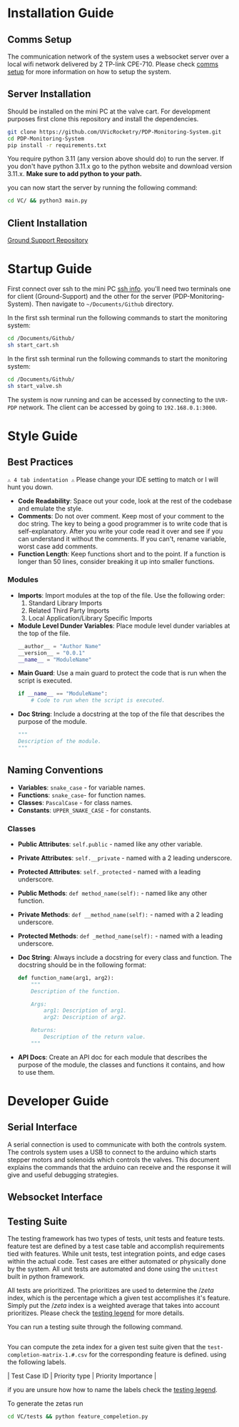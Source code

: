 # Installation Guide

## Comms Setup
The communication network of the system uses a websocket server over a local wifi network delivered by 2 TP-link CPE-710. Please check [comms setup](comms.md#setup) for more information on how to setup the system.

## Server Installation

Should be installed on the mini PC at the valve cart. For development purposes first clone this repository and install the dependencies. 

```bash
git clone https://github.com/UVicRocketry/PDP-Monitoring-System.git
cd PDP-Monitoring-System
pip install -r requirements.txt
```

You require python 3.11 (any version above should do) to run the server. If you don't have python 3.11.x go to the python website and download version 3.11.x. **Make sure to add python to your path.**

you can now start the server by running the following command:

```bash
cd VC/ && python3 main.py
```

## Client Installation
[Ground Support Repository](https://github.com/UVicRocketry/Ground-Support)

# Startup Guide

First connect over ssh to the mini PC [ssh info](comms.md#ssh-credentials). you'll need two terminals one for client (Ground-Support) and the other for the server (PDP-Monitoring-System). Then navigate to `~/Documents/Github` directory.  

In the first ssh terminal run the following commands to start the monitoring system:
```bash
cd /Documents/Github/
sh start_cart.sh
```

In the first ssh terminal run the following commands to start the monitoring system:

```bash
cd /Documents/Github/
sh start_valve.sh
```

The system is now running and can be accessed by connecting to the `UVR-PDP` network. The client can be accessed by going to `192.168.0.1:3000`.

# Style Guide

## Best Practices
`⚠️ 4 tab indentation ⚠️` Please change your IDE setting to match or I will hunt you down.
- **Code Readability**: Space out your code, look at the rest of the codebase and emulate the style.
- **Comments**: Do not over comment. Keep most of your comment to the doc string. The key to being a good programmer is to write code that is self-explanatory. After you write your code read it over and see if you can understand it without the comments. If you can't, rename variable, worst case add comments.
- **Function Length**: Keep functions short and to the point. If a function is longer than 50 lines, consider breaking it up into smaller functions.

### Modules
- **Imports**: Import modules at the top of the file. Use the following order:
    1. Standard Library Imports
    2. Related Third Party Imports
    3. Local Application/Library Specific Imports
- **Module Level Dunder Variables**: Place module level dunder variables at the top of the file.
    ```python
    __author__ = "Author Name"
    __version__ = "0.0.1"
    __name__ = "ModuleName"
    ```
- **Main Guard**: Use a main guard to protect the code that is run when the script is executed.
    ```python
    if __name__ == "ModuleName":
        # Code to run when the script is executed.
    ```
- **Doc String**: Include a docstring at the top of the file that describes the purpose of the module.
    ```python
    """
    Description of the module.
    """
    ```

## Naming Conventions

- **Variables**: `snake_case` - for variable names.
- **Functions**: `snake_case`- for function names.
- **Classes**: `PascalCase` - for class names.
- **Constants**: `UPPER_SNAKE_CASE` - for constants.

### Classes

- **Public Attributes**: `self.public` - named like any other variable.
- **Private Attributes**: `self.__private` - named with a 2 leading underscore.
- **Protected Attributes**: `self._protected` - named with a leading underscore.

- **Public Methods**: `def method_name(self):` - named like any other function.
- **Private Methods**: `def __method_name(self):` - named with a 2 leading underscore.
- **Protected Methods**: `def _method_name(self):` - named with a leading underscore.
- **Doc String**: Always include a docstring for every class and function. The docstring should be in the following format:
    ```python
    def function_name(arg1, arg2):
        """
        Description of the function.

        Args:
            arg1: Description of arg1.
            arg2: Description of arg2.

        Returns:
            Description of the return value.
        """
    ```
- **API Docs**: Create an API doc for each module that describes the purpose of the module, the classes and functions it contains, and how to use them.

# Developer Guide

## Serial Interface

A serial connection is used to communicate with both the controls system. The controls system uses a USB to connect to the arduino which starts stepper motors and solenoids which controls the valves. This document explains the commands that the arduino can receive and the response it will give and useful debugging strategies.

## Websocket Interface

## Testing Suite

The testing framework has two types of tests, unit tests and feature tests. feature test are defined by a test case table and accomplish requirements tied with features. While unit tests, test integration points, and edge cases within the actual code. Test cases are either automated or physically done by the system. All unit tests are automated and done using the `unittest` built in python framework. 

All tests are prioritized. The prioritizes are used to determine the $/zeta$ index, which is the percentage which a given test accomplishes it's feature. Simply put the $/zeta$ index is a weighted average that takes into account prioritizes. Please check the [testing legend]() for more details. 

You can run a testing suite through the following command. 

```bash

```

You can compute the zeta index for a given test suite given that the `test-completion-matrix-1.#.csv` for the corresponding feature is defined. using the following labels.

| Test Case ID | Priority type | Priority Importance |

if you are unsure how how to name the labels check the [testing legend]().

To generate the zetas run 

```bash
cd VC/tests && python feature_compeletion.py
```